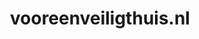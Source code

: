 ---
layout: post
title: "vooreenveiligthuis.nl"
internal_url: "/dutchgov/vooreenveiligthuis.nl.html"
subdomains_count: 2
all_subdomains_count: 2
urls_count: 2
ssl_rank: 0
http_rank: 75
url_link: /data/vooreenveiligthuis.nl/urls.txt
all_subdomains_link: /data/vooreenveiligthuis.nl/all_subdomains.txt
subdomains_link: /data/vooreenveiligthuis.nl/subdomains.txt
categories: dutchgov
---